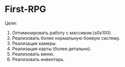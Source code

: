 # First-RPG
Цели:
1. Оптимизировать работу с массивом.(s0s100)
2. Реализовать более нормальную боевую систему.
3. Реализация камеры.
4. Реализация карты (более детально).
5. Реализовать меню.
6. Реализовать инвентарь.
